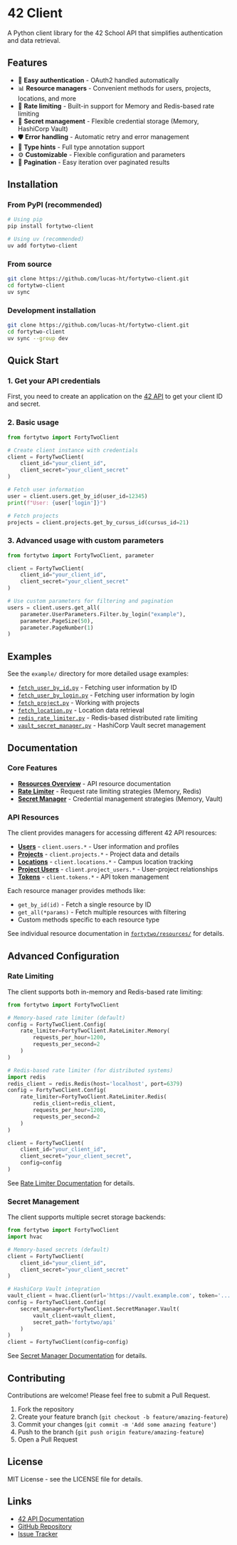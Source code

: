 # 42 Client

A Python client library for the 42 School API that simplifies authentication and data retrieval.

## Features

- 🔐 **Easy authentication** - OAuth2 handled automatically
- 📊 **Resource managers** - Convenient methods for users, projects, locations, and more
- 🚦 **Rate limiting** - Built-in support for Memory and Redis-based rate limiting
- 🔑 **Secret management** - Flexible credential storage (Memory, HashiCorp Vault)
- 🛡️ **Error handling** - Automatic retry and error management
- 📝 **Type hints** - Full type annotation support
- ⚙️ **Customizable** - Flexible configuration and parameters
- 🔄 **Pagination** - Easy iteration over paginated results

## Installation

### From PyPI (recommended)

```bash
# Using pip
pip install fortytwo-client

# Using uv (recommended)
uv add fortytwo-client
```

### From source

```bash
git clone https://github.com/lucas-ht/fortytwo-client.git
cd fortytwo-client
uv sync
```

### Development installation

```bash
git clone https://github.com/lucas-ht/fortytwo-client.git
cd fortytwo-client
uv sync --group dev
```

## Quick Start

### 1. Get your API credentials

First, you need to create an application on the [42 API](https://api.intra.42.fr/apidoc) to get your client ID and secret.

### 2. Basic usage

```python
from fortytwo import FortyTwoClient

# Create client instance with credentials
client = FortyTwoClient(
    client_id="your_client_id",
    client_secret="your_client_secret"
)

# Fetch user information
user = client.users.get_by_id(user_id=12345)
print(f"User: {user['login']}")

# Fetch projects
projects = client.projects.get_by_cursus_id(cursus_id=21)
```

### 3. Advanced usage with custom parameters

```python
from fortytwo import FortyTwoClient, parameter

client = FortyTwoClient(
    client_id="your_client_id",
    client_secret="your_client_secret"
)

# Use custom parameters for filtering and pagination
users = client.users.get_all(
    parameter.UserParameters.Filter.by_login("example"),
    parameter.PageSize(50),
    parameter.PageNumber(1)
)
```

## Examples

See the `example/` directory for more detailed usage examples:

- [`fetch_user_by_id.py`](example/fetch_user_by_id.py) - Fetching user information by ID
- [`fetch_user_by_login.py`](example/fetch_user_by_login.py) - Fetching user information by login
- [`fetch_project.py`](example/fetch_project.py) - Working with projects
- [`fetch_location.py`](example/fetch_location.py) - Location data retrieval
- [`redis_rate_limiter.py`](example/redis_rate_limiter.py) - Redis-based distributed rate limiting
- [`vault_secret_manager.py`](example/vault_secret_manager.py) - HashiCorp Vault secret management

## Documentation

### Core Features

- **[Resources Overview](fortytwo/resources/README.md)** - API resource documentation
- **[Rate Limiter](fortytwo/request/rate_limiter/README.md)** - Request rate limiting strategies (Memory, Redis)
- **[Secret Manager](fortytwo/request/secret_manager/README.md)** - Credential management strategies (Memory, Vault)

### API Resources

The client provides managers for accessing different 42 API resources:

- **[Users](fortytwo/resources/user/README.md)** - `client.users.*` - User information and profiles
- **[Projects](fortytwo/resources/project/README.md)** - `client.projects.*` - Project data and details
- **[Locations](fortytwo/resources/location/README.md)** - `client.locations.*` - Campus location tracking
- **[Project Users](fortytwo/resources/project_user/README.md)** - `client.project_users.*` - User-project relationships
- **[Tokens](fortytwo/resources/token/README.md)** - `client.tokens.*` - API token management

Each resource manager provides methods like:
- `get_by_id(id)` - Fetch a single resource by ID
- `get_all(*params)` - Fetch multiple resources with filtering
- Custom methods specific to each resource type

See individual resource documentation in [`fortytwo/resources/`](fortytwo/resources/) for details.

## Advanced Configuration

### Rate Limiting

The client supports both in-memory and Redis-based rate limiting:

```python
from fortytwo import FortyTwoClient

# Memory-based rate limiter (default)
config = FortyTwoClient.Config(
    rate_limiter=FortyTwoClient.RateLimiter.Memory(
        requests_per_hour=1200,
        requests_per_second=2
    )
)

# Redis-based rate limiter (for distributed systems)
import redis
redis_client = redis.Redis(host='localhost', port=6379)
config = FortyTwoClient.Config(
    rate_limiter=FortyTwoClient.RateLimiter.Redis(
        redis_client=redis_client,
        requests_per_hour=1200,
        requests_per_second=2
    )
)

client = FortyTwoClient(
    client_id="your_client_id",
    client_secret="your_client_secret",
    config=config
)
```

See [Rate Limiter Documentation](fortytwo/request/rate_limiter/README.md) for details.

### Secret Management

The client supports multiple secret storage backends:

```python
from fortytwo import FortyTwoClient
import hvac

# Memory-based secrets (default)
client = FortyTwoClient(
    client_id="your_client_id",
    client_secret="your_client_secret"
)

# HashiCorp Vault integration
vault_client = hvac.Client(url='https://vault.example.com', token='...')
config = FortyTwoClient.Config(
    secret_manager=FortyTwoClient.SecretManager.Vault(
        vault_client=vault_client,
        secret_path='fortytwo/api'
    )
)
client = FortyTwoClient(config=config)
```

See [Secret Manager Documentation](fortytwo/request/secret_manager/README.md) for details.

## Contributing

Contributions are welcome! Please feel free to submit a Pull Request.

1. Fork the repository
2. Create your feature branch (`git checkout -b feature/amazing-feature`)
3. Commit your changes (`git commit -m 'Add some amazing feature'`)
4. Push to the branch (`git push origin feature/amazing-feature`)
5. Open a Pull Request

## License

MIT License - see the LICENSE file for details.

## Links

- [42 API Documentation](https://api.intra.42.fr/apidoc)
- [GitHub Repository](https://github.com/lucas-ht/fortytwo-client)
- [Issue Tracker](https://github.com/lucas-ht/fortytwo-client/issues)
